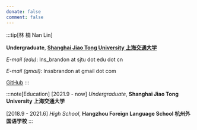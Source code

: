 ```yaml
---
donate: false
comment: false
---
```



:::tip[林  楠 Nan Lin]

__Undergraduate__, [__Shanghai Jiao Tong University 上海交通大学__](https://www.sjtu.edu.cn/)

_E-mail (edu)_: lns_brandon at sjtu dot edu dot cn

_E-mail (gmail)_: lnssbrandon at gmail dot com

[GitHub](https://github.com/languisher)
:::





:::note[Education]
[2021.9 - now] _Undergraduate_, __Shanghai Jiao Tong University 上海交通大学__

[2018.9 - 2021.6] _High School_, __Hangzhou Foreign Language School 杭州外国语学校__
:::

